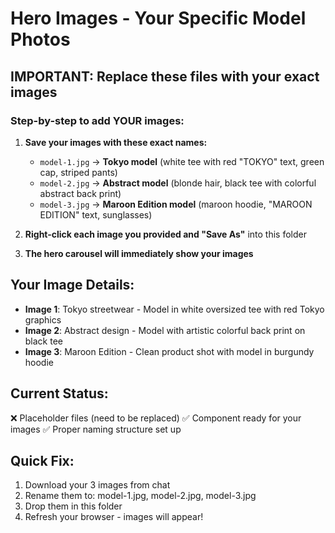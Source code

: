 # Hero Images - Your Specific Model Photos

## IMPORTANT: Replace these files with your exact images

### Step-by-step to add YOUR images:

1. **Save your images with these exact names:**
   - `model-1.jpg` → **Tokyo model** (white tee with red "TOKYO" text, green cap, striped pants)
   - `model-2.jpg` → **Abstract model** (blonde hair, black tee with colorful abstract back print)
   - `model-3.jpg` → **Maroon Edition model** (maroon hoodie, "MAROON EDITION" text, sunglasses)

2. **Right-click each image you provided and "Save As"** into this folder

3. **The hero carousel will immediately show your images**

## Your Image Details:
- **Image 1**: Tokyo streetwear - Model in white oversized tee with red Tokyo graphics
- **Image 2**: Abstract design - Model with artistic colorful back print on black tee  
- **Image 3**: Maroon Edition - Clean product shot with model in burgundy hoodie

## Current Status:
❌ Placeholder files (need to be replaced)
✅ Component ready for your images
✅ Proper naming structure set up

## Quick Fix:
1. Download your 3 images from chat
2. Rename them to: model-1.jpg, model-2.jpg, model-3.jpg
3. Drop them in this folder
4. Refresh your browser - images will appear!